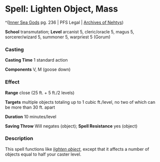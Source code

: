 # Spell: Lighten Object, Mass

^([Inner Sea Gods][ss-mass-lighten-object] pg. 236 | PFS Legal | [Archives of Nehtys][sn-mass-lighten-object])

**School** transmutation; **Level** arcanist 5, cleric/oracle 5, magus 5, sorcerer/wizard 5, summoner 5, warpriest 5 (Gorum)

### Casting

**Casting Time** 1 standard action  

**Components** V, M (goose down)

### Effect

**Range** close (25 ft. + 5 ft./2 levels)  

**Targets** multiple objects totaling up to 1 cubic ft./level, no two of which can be more than 30 ft. apart  

**Duration** 10 minutes/level  

**Saving Throw** Will negates (object); **Spell Resistance** yes (object)

### Description

This spell functions like _[lighten object]_, except that it affects a number of objects equal to half your caster level.

[ss-mass-lighten-object]: http://paizo.com/products/btpy94wj
[sn-mass-lighten-object]: http://www.archivesofnethys.com/SpellDisplay.aspx?ItemName=Lighten%20Object%2C%20Mass
[lighten object]: http://www.archivesofnethys.com/SpellDisplay.aspx?ItemName=lighten%20object